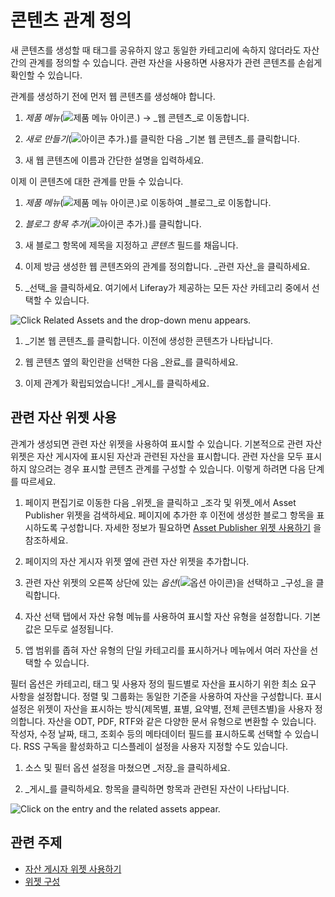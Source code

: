 # 콘텐츠 관계 정의

새 콘텐츠를 생성할 때 태그를 공유하지 않고 동일한 카테고리에 속하지 않더라도 자산 간의 관계를 정의할 수 있습니다. 관련 자산을 사용하면 사용자가 관련 콘텐츠를 손쉽게 확인할 수 있습니다.

관계를 생성하기 전에 먼저 웹 콘텐츠를 생성해야 합니다.

1. _제품 메뉴_(![제품 메뉴 아이콘.](../../images/icon-product-menu.png)) &rarr; _웹 콘텐츠_로 이동합니다.

1. _새로 만들기_(![아이콘 추가.](../../images/icon-add.png))를 클릭한 다음 _기본 웹 콘텐츠_를 클릭합니다.

1. 새 웹 콘텐츠에 이름과 간단한 설명을 입력하세요.

이제 이 콘텐츠에 대한 관계를 만들 수 있습니다.

1. _제품 메뉴_(![제품 메뉴 아이콘.](../../images/icon-product-menu.png))로 이동하여 _블로그_로 이동합니다.

1. _블로그 항목 추가_(![아이콘 추가.](../../images/icon-add.png))를 클릭합니다.

1. 새 블로그 항목에 제목을 지정하고 _콘텐츠_ 필드를 채웁니다.

1. 이제 방금 생성한 웹 콘텐츠와의 관계를 정의합니다. _관련 자산_을 클릭하세요.

1. _선택_을 클릭하세요. 여기에서 Liferay가 제공하는 모든 자산 카테고리 중에서 선택할 수 있습니다.

![Click Related Assets and the drop-down menu appears.](./defining-content-relationships/images/01.png)

1. _기본 웹 콘텐츠_를 클릭합니다. 이전에 생성한 콘텐츠가 나타납니다.

1. 웹 콘텐츠 옆의 확인란을 선택한 다음 _완료_를 클릭하세요.

1. 이제 관계가 확립되었습니다! _게시_를 클릭하세요.

## 관련 자산 위젯 사용

관계가 생성되면 관련 자산 위젯을 사용하여 표시할 수 있습니다. 기본적으로 관련 자산 위젯은 자산 게시자에 표시된 자산과 관련된 자산을 표시합니다. 관련 자산을 모두 표시하지 않으려는 경우 표시할 콘텐츠 관계를 구성할 수 있습니다. 이렇게 하려면 다음 단계를 따르세요.

1. 페이지 편집기로 이동한 다음 _위젯_을 클릭하고 _조각 및 위젯_에서 Asset Publisher 위젯을 검색하세요. 페이지에 추가한 후 이전에 생성한 블로그 항목을 표시하도록 구성합니다. 자세한 정보가 필요하면 [Asset Publisher 위젯 사용하기](../../../../../dxp/latest/en/site-building/displaying-content/using-the-asset-publisher-widget.md) 을 참조하세요.

1. 페이지의 자산 게시자 위젯 옆에 관련 자산 위젯을 추가합니다.

1. 관련 자산 위젯의 오른쪽 상단에 있는 _옵션_(![옵션 아이콘](../../images/icon-actions.png))을 선택하고 _구성_을 클릭합니다.

1. 자산 선택 탭에서 자산 유형 메뉴를 사용하여 표시할 자산 유형을 설정합니다. 기본값은 모두로 설정됩니다.

1. 앱 범위를 좁혀 자산 유형의 단일 카테고리를 표시하거나 메뉴에서 여러 자산을 선택할 수 있습니다.

필터 옵션은 카테고리, 태그 및 사용자 정의 필드별로 자산을 표시하기 위한 최소 요구 사항을 설정합니다. 정렬 및 그룹화는 동일한 기준을 사용하여 자산을 구성합니다. 표시 설정은 위젯이 자산을 표시하는 방식(제목별, 표별, 요약별, 전체 콘텐츠별)을 사용자 정의합니다. 자산을 ODT, PDF, RTF와 같은 다양한 문서 유형으로 변환할 수 있습니다. 작성자, 수정 날짜, 태그, 조회수 등의 메타데이터 필드를 표시하도록 선택할 수 있습니다. RSS 구독을 활성화하고 디스플레이 설정을 사용자 지정할 수도 있습니다.

1. 소스 및 필터 옵션 설정을 마쳤으면 _저장_을 클릭하세요.

1. _게시_를 클릭하세요. 항목을 클릭하면 항목과 관련된 자산이 나타납니다.

![Click on the entry and the related assets appear.](./defining-content-relationships/images/02.png)

## 관련 주제

* [자산 게시자 위젯 사용하기](./using-the-asset-publisher-widget.md)
* [위젯 구성](../creating-pages/page-fragments-and-widgets/using-widgets/configuring-widgets.md)
